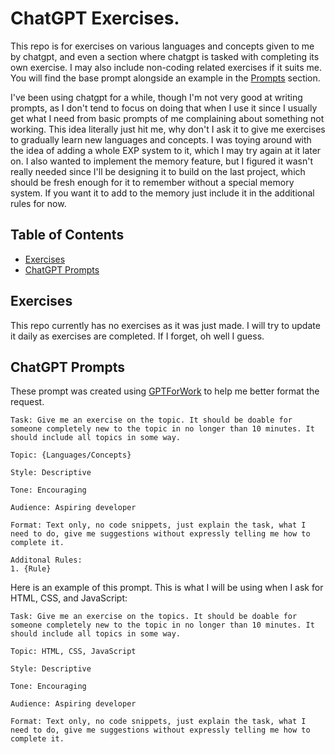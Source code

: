 # ChatGPT Exercises.

This repo is for exercises on various languages and concepts given to me by chatgpt, and even a section where chatgpt is tasked with completing its own exercise. I may also include non-coding related exercises if it suits me. You will find the base prompt alongside an example in the [Prompts](#chatgpt-prompts) section.

I've been using chatgpt for a while, though I'm not very good at writing prompts, as I don't tend to focus on doing that when I use it since I usually get what I need from basic prompts of me complaining about something not working. This idea literally just hit me, why don't I ask it to give me exercises to gradually learn new languages and concepts. I was toying around with the idea of adding a whole EXP system to it, which I may try again at it later on. I also wanted to implement the memory feature, but I figured it wasn't really needed since I'll be designing it to build on the last project, which should be fresh enough for it to remember without a special memory system. If you want it to add to the memory just include it in the additional rules for now.

## Table of Contents

- [Exercises](#exercises)
- [ChatGPT Prompts](#chatgpt-prompts)

## Exercises

This repo currently has no exercises as it was just made. I will try to update it daily as exercises are completed. If I forget, oh well I guess.

## ChatGPT Prompts
These prompt was created using [GPTForWork](https://gptforwork.com/tools/prompt-generator) to help me better format the request.

    Task: Give me an exercise on the topic. It should be doable for someone completely new to the topic in no longer than 10 minutes. It should include all topics in some way.

    Topic: {Languages/Concepts}

    Style: Descriptive

    Tone: Encouraging

    Audience: Aspiring developer

    Format: Text only, no code snippets, just explain the task, what I need to do, give me suggestions without expressly telling me how to complete it.

    Additonal Rules:
    1. {Rule}

Here is an example of this prompt. This is what I will be using when I ask for HTML, CSS, and JavaScript:

    Task: Give me an exercise on the topics. It should be doable for someone completely new to the topic in no longer than 10 minutes. It should include all topics in some way.
    
    Topic: HTML, CSS, JavaScript
    
    Style: Descriptive
    
    Tone: Encouraging
    
    Audience: Aspiring developer
    
    Format: Text only, no code snippets, just explain the task, what I need to do, give me suggestions without expressly telling me how to complete it.

